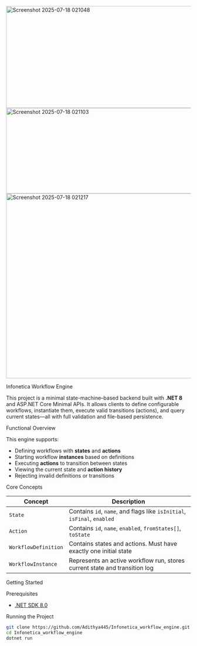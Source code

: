 
<img width="1287" height="278" alt="Screenshot 2025-07-18 021048" src="https://github.com/user-attachments/assets/73c44f9a-d1a3-451a-8d34-289a740da2e6" />



<img width="590" height="233" alt="Screenshot 2025-07-18 021103" src="https://github.com/user-attachments/assets/701db7b1-da5c-4fe0-bf6c-dd83364758e4" />



<img width="645" height="504" alt="Screenshot 2025-07-18 021217" src="https://github.com/user-attachments/assets/9467f4a9-bbcc-4e57-a4e0-f0890aa78a51" />



 Infonetica Workflow Engine

This project is a minimal state-machine–based backend built with **.NET 8** and ASP.NET Core Minimal APIs. It allows clients to define configurable workflows, instantiate them, execute valid transitions (actions), and query current states—all with full validation and file-based persistence.

 Functional Overview

This engine supports:

- Defining workflows with **states** and **actions**
- Starting workflow **instances** based on definitions
- Executing **actions** to transition between states
- Viewing the current state and **action history**
- Rejecting invalid definitions or transitions

 Core Concepts

| Concept            | Description                                                                 |
|--------------------|-----------------------------------------------------------------------------|
| `State`            | Contains `id`, `name`, and flags like `isInitial`, `isFinal`, `enabled`     |
| `Action`           | Contains `id`, `name`, `enabled`, `fromStates[]`, `toState`                 |
| `WorkflowDefinition` | Contains states and actions. Must have exactly one initial state          |
| `WorkflowInstance` | Represents an active workflow run, stores current state and transition log  |

 Getting Started

 Prerequisites

- [.NET SDK 8.0](https://dotnet.microsoft.com/en-us/download)

Running the Project

```bash
git clone https://github.com/Adithya445/Infonetica_workflow_engine.git
cd Infonetica_workflow_engine
dotnet run


